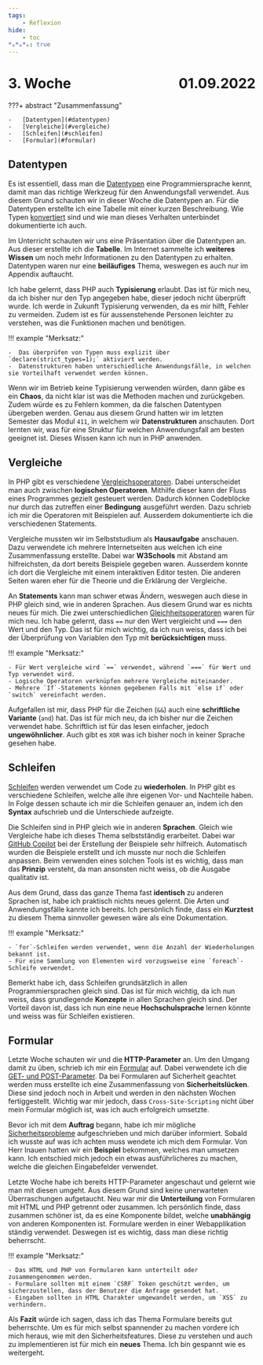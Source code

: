 ```yaml
---
tags:
    - Reflexion
hide:
    - toc
ᴴₒᴴₒᴴₒ: true
---
```


# 3. Woche <span style="float:right">01.09.2022</span>

???+ abstract "Zusammenfassung"

    -   [Datentypen](#datentypen)
    -   [Vergleiche](#vergleiche)
    -   [Schleifen](#schleifen)
    -   [Formular](#formular)

## Datentypen

Es ist essentiell, dass man die [Datentypen](../PHP/Appendix/Datentypen.md) eine Programmiersprache kennt, damit man das richtige Werkzeug für den Anwendungsfall verwendet. Aus diesem Grund schauten wir in dieser Woche die Datentypen an. Für die Datentypen erstellte ich eine Tabelle mit einer kurzen Beschreibung. Wie Typen [konvertiert](../PHP/Appendix/Datentypen.md#typen-konvertieren) sind und wie man dieses Verhalten unterbindet dokumentierte ich auch.

Im Unterricht schauten wir uns eine Präsentation über die Datentypen an. Aus dieser erstellte ich die **Tabelle**. Im Internet sammelte ich **weiteres Wissen** um noch mehr Informationen zu den Datentypen zu erhalten. Datentypen waren nur eine **beiläufiges** Thema, weswegen es auch nur im Appendix auftaucht.

Ich habe gelernt, dass PHP auch **Typisierung** erlaubt. Das ist für mich neu, da ich bisher nur den Typ angegeben habe, dieser jedoch nicht überprüft wurde. Ich werde in Zukunft Typisierung verwenden, da es mir hilft, Fehler zu vermeiden. Zudem ist es für aussenstehende Personen leichter zu verstehen, was die Funktionen machen und benötigen.

!!! example "Merksatz:"

    -  Das überprüfen von Typen muss explizit über `declare(strict_types=1);` aktiviert werden.
    -  Datenstrukturen haben unterschiedliche Anwendungsfälle, in welchen sie Vorteilhaft verwendet werden können.

Wenn wir im Betrieb keine Typisierung verwenden würden, dann gäbe es ein **Chaos**, da nicht klar ist was die Methoden machen und zurückgeben. Zudem würde es zu Fehlern kommen, da die falschen Datentypen übergeben werden. Genau aus diesem Grund hatten wir im letzten Semester das Modul `411`, in welchem wir **Datenstrukturen** anschauten. Dort lernten wir, was für eine Struktur für welchen Anwendungsfall am besten geeignet ist. Dieses Wissen kann ich nun in PHP anwenden.

## Vergleiche

In PHP gibt es verschiedene [Vergleichsoperatoren](../PHP/Aufgaben/Vergleiche.md). Dabei unterscheidet man auch zwischen **logischen Operatoren**. Mithilfe dieser kann der Fluss eines Programmes gezielt gesteuert werden. Dadurch können Codeblöcke nur durch das zutreffen einer **Bedingung** ausgeführt werden. Dazu schrieb ich mir die Operatoren mit Beispielen auf. Ausserdem dokumentierte ich die verschiedenen Statements.

Vergleiche mussten wir im Selbststudium als **Hausaufgabe** anschauen. Dazu verwendete ich mehrere Internetseiten aus welchen ich eine Zusammenfassung erstellte. Dabei war **W3Schools** mit Abstand am hilfreichsten, da dort bereits Beispiele gegeben waren. Ausserdem konnte ich dort die Vergleiche mit einem interaktiven Editor testen. Die anderen Seiten waren eher für die Theorie und die Erklärung der Vergleiche.

An **Statements** kann man schwer etwas Ändern, weswegen auch diese in PHP gleich sind, wie in anderen Sprachen. Aus diesem Grund war es nichts neues für mich. Die zwei unterschiedlichen [Gleichheitsoperatoren](../PHP/Aufgaben/Vergleiche.md#unterschied--und) waren für mich neu. Ich habe gelernt, dass `==` nur den Wert vergleicht und `===` den Wert und den Typ. Das ist für mich wichtig, da ich nun weiss, dass ich bei der Überprüfung von Variablen den Typ mit **berücksichtigen** muss.

!!! example "Merksatz:"

    - Für Wert vergleiche wird `==` verwendet, während `===` für Wert und Typ verwendet wird.
    - Logische Operatoren verknüpfen mehrere Vergleiche miteinander.
    - Mehrere `If`-Statements können gegebenen Falls mit `else if` oder `switch` vereinfacht werden.

Aufgefallen ist mir, dass PHP für die Zeichen (`&&`) auch eine **schriftliche Variante** (`and`) hat. Das ist für mich neu, da ich bisher nur die Zeichen verwendet habe. Schriftlich ist für das lesen einfacher, jedoch **ungewöhnlicher**. Auch gibt es `XOR` was ich bisher noch in keiner Sprache gesehen habe.

## Schleifen

[Schleifen](../PHP/Aufgaben/Schleifen.md) werden verwendet um Code zu **wiederholen**. In PHP gibt es verschiedene Schleifen, welche alle ihre eigenen Vor- und Nachteile haben. In Folge dessen schaute ich mir die Schleifen genauer an, indem ich den **Syntax** aufschrieb und die Unterschiede aufzeigte.

Die Schleifen sind in PHP gleich wie in anderen **Sprachen**. Gleich wie Vergleiche habe ich dieses Thema selbstständig erarbeitet. Dabei war [GitHub Copilot](https://github.com/features/copilot/) bei der Erstellung der Beispiele sehr hilfreich. Automatisch wurden die Beispiele erstellt und ich musste nur noch die Schleifen anpassen. Beim verwenden eines solchen Tools ist es wichtig, dass man das **Prinzip** versteht, da man ansonsten nicht weiss, ob die Ausgabe qualitativ ist.

Aus dem Grund, dass das ganze Thema fast **identisch** zu anderen Sprachen ist, habe ich praktisch nichts neues gelernt. Die Arten und Anwendungsfälle kannte ich bereits. Ich persönlich finde, dass ein **Kurztest** zu diesem Thema sinnvoller gewesen wäre als eine Dokumentation.

!!! example "Merksatz:"

    - `for`-Schleifen werden verwendet, wenn die Anzahl der Wiederholungen bekannt ist.
    - Für eine Sammlung von Elementen wird vorzugsweise eine `foreach`-Schleife verwendet.

Bemerkt habe ich, dass Schleifen grundsätzlich in allen Programmiersprachen gleich sind. Das ist für mich wichtig, da ich nun weiss, dass grundlegende **Konzepte** in allen Sprachen gleich sind. Der Vorteil davon ist, dass ich nun eine neue **Hochschulsprache** lernen könnte und weiss was für Schleifen existieren.

## Formular

Letzte Woche schauten wir und die **HTTP-Parameter** an. Um den Umgang damit zu üben, schrieb ich mir ein [Formular](../PHP/Aufgaben/Formular.md) auf. Dabei verwendete ich die [GET- und POST-Parameter](../PHP/Aufgaben/HTTP-Parameter.md). Da bei Formularen auf Sicherheit geachtet werden muss erstellte ich eine Zusammenfassung von **Sicherheitslücken**. Diese sind jedoch noch in Arbeit und werden in den nächsten Wochen fertiggestellt. Wichtig war mir jedoch, dass `Cross-Site-Scripting` nicht über mein Formular möglich ist, was ich auch erfolgreich umsetzte.

Bevor ich mit dem **Auftrag** begann, habe ich mir mögliche [Sicherheitsprobleme](../Appendix/Sicherheit.md) aufgeschrieben und mich darüber informiert. Sobald ich wusste auf was ich achten muss wendete ich mich dem Formular. Von Herr Inauen hatten wir ein **Beispiel** bekommen, welches man umsetzen kann. Ich entschied mich jedoch ein etwas ausführlicheres zu machen, welche die gleichen Eingabefelder verwendet.

Letzte Woche habe ich bereits HTTP-Parameter angeschaut und gelernt wie man mit diesen umgeht. Aus diesem Grund sind keine unerwarteten Überraschungen aufgetaucht. Neu war mir die **Unterteilung** von Formularen mit HTML und PHP getrennt oder zusammen. Ich persönlich finde, dass zusammen schöner ist, da es eine Komponente bildet, welche **unabhängig** von anderen Komponenten ist. Formulare werden in einer Webapplikation ständig verwendet. Deswegen ist es wichtig, dass man diese richtig beherrscht.

!!! example "Merksatz:"

    - Das HTML und PHP von Formularen kann unterteilt oder zusammengenommen werden.
    - Formulare sollten mit einem `CSRF` Token geschützt werden, um sicherzustellen, dass der Benutzer die Anfrage gesendet hat.
    - Eingaben sollten in HTML Charakter umgewandelt werden, um `XSS` zu verhindern.

Als **Fazit** würde ich sagen, dass ich das Thema Formulare bereits gut beherrschte. Um es für mich selbst spannender zu machen vordere ich mich heraus, wie mit den Sicherheitsfeatures. Diese zu verstehen und auch zu implementieren ist für mich ein **neues** Thema. Ich bin gespannt wie es weitergeht.
